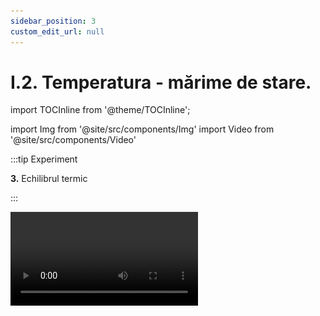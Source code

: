```yaml
---
sidebar_position: 3
custom_edit_url: null
---
```


# I.2. Temperatura - mărime de stare.



import TOCInline from '@theme/TOCInline';

<TOCInline toc={toc} />



import Img from '@site/src/components/Img'
import Video from '@site/src/components/Video'




:::tip Experiment

**3.** Echilibrul termic

:::

<Video src="https://www.youtube.com/embed/E_QLjjfuOzE" />


**Materiale necesare:** vas metalic, sursă de încălzire, un borcan de 800g (mare), o sticluţă sau un borcănel care să încapă în borcanul mare, două termometre (pot fi și de cameră), cronometru.


:::warning Atenție
Acest experiment se efectuează numai în prezența unui adult!

Când lucrezi cu surse de foc ai grijă să ai părul strâns și să nu porți haine cu mâneci largi! Atenție când lucrezi cu apă caldă să nu te arzi!

:::


**Descrierea experimentului:** 
- Pune apă rece de la robinet în borcanul mai mic şi măsoară-i temperatura inițială: t<sub>1</sub> = .......... °C,    
- Încălzeşte separat apă, apoi pune-o în borcanul mai mare și măsoară-i temperatura: t<sub>2</sub> = …… °C
- Pune borcanul mic cu apa rece în borcanul mai mare cu apa caldă și în fiecare pune câte un termometru. Pornește cronometrul.
- Urmăreşte indicaţiile termometrului până când acesta rămâne la aceeaşi temperatură, pe care o notezi cu t<sub>e</sub> = ......... °C. Trece temperaturile celor două ape în următorul tabel:

<Img className="img-responsive4" src="fizica/clasa8/capitolul1/1_2_Poza1_Experiment3_Tabel_vers3.jpg" width="1000" height="104" />

- Realizează graficul dependenței temperaturilor apei reci, respectiv calde în funcție de timp.

<Img className="img-responsive4" src="fizica/clasa8/capitolul1/1_2_Poza2_Experiment3_Grafic_vers4.jpg" width="1000" height="836" />




:::note Observaţie

Apa rece își mărește temperatura, iar apa caldă își micșorează temperatura, până ajung la aceeași temperatură.

:::


Două corpuri cu temperaturi diferite, puse în contact termic, după un anumit timp, ajung să aibă aceeași temperatură (numită **temperatură de echilibru = T<sub>e</sub>**), adică să fie în **echilibru termic**.


:::important

**Temperatura** este o _mărime fizică de stare măsurată cu termometru_. 

Fiecărei stări termice de echilibru i se asociază o anumită temperatură.


:::


În 1848, fizicianul britanic **William Thomson (lord Kelvin)** a propus o scară de temperatură care să nu depindă de nicio substanță, numită **scară absolută**, care a fost aleasă ca **unitate de măsură în Sistemul Internațional**. Scara Kelvin nu are temperaturi negative.



<Img className="img-responsive4" src="fizica/clasa8/capitolul1/1_2_Poza2bis_UnitateadeMasuraATempertauriiInKelvin_vers2.jpg" width="1000" height="54" />




_La temperatura de zero absolut (0 Kelvin= - 273 °C), mișcarea termică încetează._ 


În 1742 fizicianul suedez **Anders Celsius** a propus o scară de temperatură pentru termometrul cu mercur, numită **scara Celsius** care are două repere:
- Temperatura de topire a gheții de 0 °C, la presiune normală.
- Temperatura de fierbere a apei de 100 °C, la presiune normală.




<Video src="https://www.youtube.com/embed/Ng2i9Plmi-8" />

<br></br>
<br></br>




Relația dintre scara Kelvin și scara Celsius:

<Img className="img-responsive4" src="fizica/clasa8/capitolul1/1_2_Poza3_Experiment3_FormulaKelvin_Celsius.jpg" width="1000" height="67" />



:::note Observaţie

Folosim simbolul **_T_** pentru temperatura exprimată în Kelvin și pentru temperatura în grade Celsius folosim simbolul **_t_**.

:::



Scara Fahrenheit a fost propusă în 1724 de către fizicianul **Daniel Gabriel Fahrenheit**. Fahrenheit este o scară de temperatură utilizată în cadrul sistemului anglo-saxon de unități de măsură. Gradul Fahrenheit, notat cu °F, este unitatea de măsură a temperaturii (t<sub>F</sub>). 

Relația de transformare între scara Celsius t(°C) și Fahrenheit t<sub>F</sub>(°F):


<Img className="img-responsive4" src="fizica/clasa8/capitolul1/1_2_Poza4_Experiment3_FormulaGradeFahrenheit.jpg" width="1000" height="98" />


:::caution Problemă rezolvată

**1.** Transformă o temperatură de 40 °C în Kelvin și grade Fahrenheit.


#### Rezolvare:

<Img className="img-responsive4" src="fizica/clasa8/capitolul1/1_2_Poza5_ProblemaModel1.jpg" width="1000" height="200" />

:::





<br></br>
<br></br>
